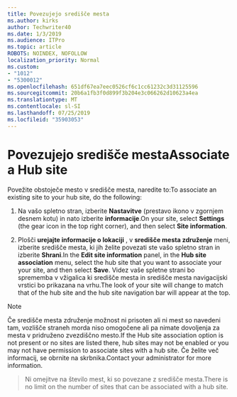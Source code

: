 ```yaml
---
title: Povezujejo središče mesta
ms.author: kirks
author: Techwriter40
ms.date: 1/3/2019
ms.audience: ITPro
ms.topic: article
ROBOTS: NOINDEX, NOFOLLOW
localization_priority: Normal
ms.custom:
- "1012"
- "5300012"
ms.openlocfilehash: 651df67ea7eec0526cf6c1cc61232c3d31125596
ms.sourcegitcommit: 20b6a1fb3f0d899f3b204e3c066262d10623a4ea
ms.translationtype: MT
ms.contentlocale: sl-SI
ms.lasthandoff: 07/25/2019
ms.locfileid: "35903053"
---
```

# <a name="associate-a-hub-site"></a><span data-ttu-id="2f82f-102">Povezujejo središče mesta</span><span class="sxs-lookup"><span data-stu-id="2f82f-102">Associate a Hub site</span></span>

<span data-ttu-id="2f82f-103">Povežite obstoječe mesto v središče mesta, naredite to:</span><span class="sxs-lookup"><span data-stu-id="2f82f-103">To associate an existing site to your hub site, do the following:</span></span>
  
1. <span data-ttu-id="2f82f-104">Na vašo spletno stran, izberite **Nastavitve** (prestavo ikono v zgornjem desnem kotu) in nato izberite **informacije**.</span><span class="sxs-lookup"><span data-stu-id="2f82f-104">On your site, select **Settings** (the gear icon in the top right corner), and then select **Site information**.</span></span>

2. <span data-ttu-id="2f82f-105">Plošči **urejajte informacije o lokaciji** , v **središče mesta združenje** meni, izberite središče mesta, ki jih želite povezati ste vašo spletno stran in izberite **Shrani**.</span><span class="sxs-lookup"><span data-stu-id="2f82f-105">In the **Edit site information** panel, in the **Hub site association** menu, select the hub site that you want to associate your your site, and then select **Save**.</span></span> <span data-ttu-id="2f82f-106">Videz vaše spletne strani bo sprememba v vžigalica ki središče mesta in središče mesta navigacijski vrstici bo prikazana na vrhu.</span><span class="sxs-lookup"><span data-stu-id="2f82f-106">The look of your site will change to match that of the hub site and the hub site navigation bar will appear at the top.</span></span>

 > [!Note]
><span data-ttu-id="2f82f-107">Če središče mesta združenje možnost ni prisoten ali ni mest so navedeni tam, vozlišče straneh morda niso omogočene ali pa nimate dovoljenja za mesta v pridruženo zvezdiščno mesto.</span><span class="sxs-lookup"><span data-stu-id="2f82f-107">If the Hub site association option is not present or no sites are listed there, hub sites may not be enabled or you may not have permission to associate sites with a hub site.</span></span> <span data-ttu-id="2f82f-108">Če želite več informacij, se obrnite na skrbnika.</span><span class="sxs-lookup"><span data-stu-id="2f82f-108">Contact your administrator for more information.</span></span>

><span data-ttu-id="2f82f-109">Ni omejitve na število mest, ki so povezane z središče mesta.</span><span class="sxs-lookup"><span data-stu-id="2f82f-109">There is no limit on the number of sites that can be associated with a hub site.</span></span>
  